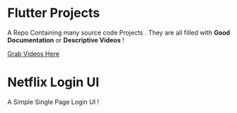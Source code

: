 # Flutter Projects

A Repo Containing many source code Projects . They are all filled with **Good Documentation** or **Descriptive Videos** !

[Grab Videos Here ](https://desiprogrammer.com/courses/flutter-hindi-starter)


# Netflix Login UI

A Simple Single Page Login UI ! 